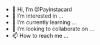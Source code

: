 - 👋 Hi, I’m @Payinstacard
- 👀 I’m interested in ...
- 🌱 I’m currently learning ...
- 💞️ I’m looking to collaborate on ...
- 📫 How to reach me ...

<!---
Payinstacard/Payinstacard is a ✨ special ✨ repository because its `README.md` (this file) appears on your GitHub profile.
You can click the Preview link to take a look at your changes.
--->
